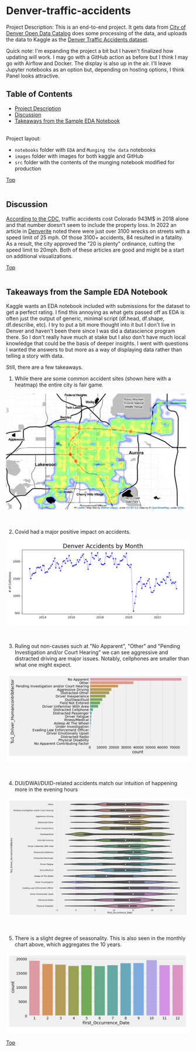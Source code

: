 # Denver-traffic-accidents

Project Description: This is an end-to-end project. It gets data from [City of Denver Open Data Catalog](http://data.denvergov.org) does some processing of the data, and uploads the data to Kaggle as the [Denver Traffic Accidents dataset](https://www.kaggle.com/datasets/hrokrin/denver-traffic-accidents).

Quick note: I'm expanding the project a bit but I haven't finalized how updating will work. I may go with a GitHub action as before but I think I may go with Airflow and Docker. The display is also up in the air. I'll leave Jupyter notebooks as an option but, depending on hosting options, I think Panel looks attractive.


## Table of Contents
- [Project Description](#project-description)
- [Discussion](#discussion)
- [Takeaways from the Sample EDA Notebook ](#takeaways-from-the-sample-eda-notebook)
<br><br> 

Project layout: 
 - `notebooks` folder with `EDA` and `Munging the data` notebooks
 - `images` folder with images for both kaggle and GitHub
 -  `src` folder with the contents of the munging notebook modified for production
   
[Top ](#table-of-contents)
<br><br> 

## Discussion
[According to the CDC](https://www.cdc.gov/transportationsafety/pdf/statecosts/2020/CDC-Cost-of-Crash-Deaths-Fact-Sheets_Colorado.pdf), traffic accidents cost Colorado 943M$ in 2018 alone and that number doesn't seem to include the property loss. In 2022 an article in [Denverite](https://denverite.com/2022/01/14/so-how-many-traffic-accidents-occured-on-denvers-neighborhood-streets-in-2021-this-many/) noted there were just over 3100 wrecks on streets with a speed limit of 25 mph. Of those 3100+ accidents, 84 resulted in a fatality. As a result, the city approved the "20 is plenty" ordinance, cutting the speed limit to 20mph. Both of these articles are good and might be a start on additional visualizations.

[Top ](#table-of-contents)
<br><br>

## Takeaways from the Sample EDA Notebook 
Kaggle wants an EDA notebook included with submissions for the dataset to get a perfect rating. I find this annoying as what gets passed off as EDA is often just the output of generic, minimal script (df.head, df.shape, df.describe, etc). I try to put a bit more thought into it but I don't live in Denver and haven't been there since I was did a datascience program there. So I don't really have much at stake but I also don't have much local knowledge that could be the basis of deeper insights. I went with questions I wanted the answers to but more as a way of displaying data rather than telling a story with data.  

Still, there are a few takeaways.

1. While there are some common accident sites (shown here with a heatmap) the entire city is fair game.

![all Denver accidents over the last 10 years](images/GreaterDenver.png "All Denver accidents over the last 10 years")

<br>

2. Covid had a major positive impact on accidents.

![all Denver accidents over the last 10 years](images/AccidentsByMonth.png "All Denver accidents Accidents by month")

<br>

3. Ruling out non-causes such at "No Apparent", "Other" and "Pending Investigation and/or Court Hearing" we can see aggressive and distracted driving are major issues. Notably, cellphones are smaller than what one might expect.

![Accidents by Factor](images/AccidentsByFactor.png "Accidents by Factor")

<br>

4. DUI/DWAI/DUID-related accidents match our intuition of happening more in the evening hours

![all Denver accidents over the last 10 years](images/CauseTime.png "Accident by Cause of the Hours of the Day")


<br>

 5. There is a slight degree of seasonality. This is also seen in the monthly chart above, which aggregates the 10 years.

![Slight seasonality present](images/Seasonality.png "Slight seasonality present")

[Top ](#table-of-contents)
